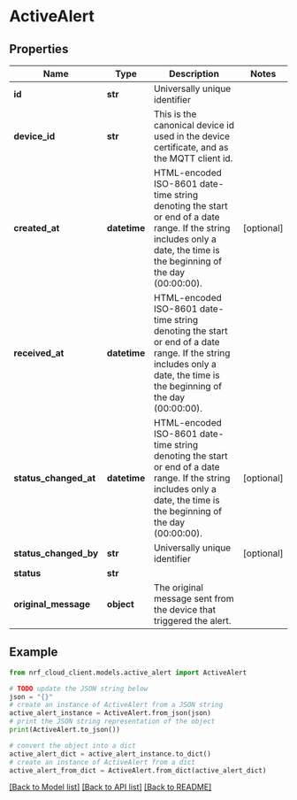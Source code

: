 # ActiveAlert


## Properties

Name | Type | Description | Notes
------------ | ------------- | ------------- | -------------
**id** | **str** | Universally unique identifier | 
**device_id** | **str** | This is the canonical device id used in the device certificate, and as the MQTT client id. | 
**created_at** | **datetime** | HTML-encoded ISO-8601 date-time string denoting the start or end of a date range. If the string includes only a date, the time is the beginning of the day (00:00:00). | [optional] 
**received_at** | **datetime** | HTML-encoded ISO-8601 date-time string denoting the start or end of a date range. If the string includes only a date, the time is the beginning of the day (00:00:00). | 
**status_changed_at** | **datetime** | HTML-encoded ISO-8601 date-time string denoting the start or end of a date range. If the string includes only a date, the time is the beginning of the day (00:00:00). | [optional] 
**status_changed_by** | **str** | Universally unique identifier | [optional] 
**status** | **str** |  | 
**original_message** | **object** | The original message sent from the device that triggered the alert. | 

## Example

```python
from nrf_cloud_client.models.active_alert import ActiveAlert

# TODO update the JSON string below
json = "{}"
# create an instance of ActiveAlert from a JSON string
active_alert_instance = ActiveAlert.from_json(json)
# print the JSON string representation of the object
print(ActiveAlert.to_json())

# convert the object into a dict
active_alert_dict = active_alert_instance.to_dict()
# create an instance of ActiveAlert from a dict
active_alert_from_dict = ActiveAlert.from_dict(active_alert_dict)
```
[[Back to Model list]](../README.md#documentation-for-models) [[Back to API list]](../README.md#documentation-for-api-endpoints) [[Back to README]](../README.md)


